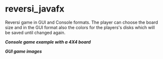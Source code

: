 # reversi_javafx
Reversi game in GUI and Console formats.
The player can choose the board size and in the GUI format also the colors for the players's disks which will be saved until changed again.

***Console game example with a 4X4 board***

***GUI game images*** 

